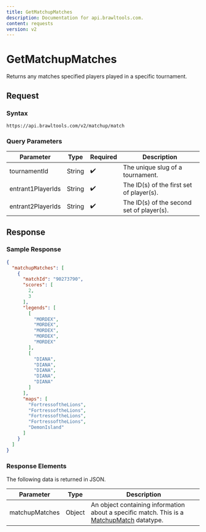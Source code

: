 ```yaml
---
title: GetMatchupMatches
description: Documentation for api.brawltools.com.
content: requests
version: v2
---
```


# GetMatchupMatches

Returns any matches specified players played in a specific tournament.

## Request

### Syntax

```url
https://api.brawltools.com/v2/matchup/match
```

### Query Parameters

| Parameter         | Type   | Required | Description                               |
| ----------------- | ------ | -------- | ----------------------------------------- |
| tournamentId      | String | ✔️        | The unique slug of a tournament.          |
| entrant1PlayerIds | String | ✔️        | The ID(s) of the first set of player(s).  |
| entrant2PlayerIds | String | ✔️        | The ID(s) of the second set of player(s). |

## Response

### Sample Response

```json
{
  "matchupMatches": [
    {
      "matchId": "90273790",
      "scores": [
        2,
        3
      ],
      "legends": [
        [
          "MORDEX",
          "MORDEX",
          "MORDEX",
          "MORDEX",
          "MORDEX"
        ],
        [
          "DIANA",
          "DIANA",
          "DIANA",
          "DIANA",
          "DIANA"
        ]
      ],
      "maps": [
        "FortressoftheLions",
        "FortressoftheLions",
        "FortressoftheLions",
        "FortressoftheLions",
        "DemonIsland"
      ]
    }
  ]
}
```

### Response Elements

The following data is returned in JSON.

| Parameter      | Type   | Description                                                                                                                             |
| -------------- | ------ | --------------------------------------------------------------------------------------------------------------------------------------- |
| matchupMatches | Object | An object containing information about a specific match. This is a <a href="../../../datatypes/matchupmatch">MatchupMatch</a> datatype. |
